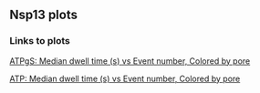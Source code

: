## Nsp13 plots 

### Links to plots
[ATPgS: Median dwell time (s) vs Event number, Colored by pore](https://uwnanopore.github.io/nsp13/atpgs_subplots_y1log_y2IOS_y3filerate_colorbyPore_median_dt_vs_event.html)

[ATP: Median dwell time (s) vs Event number, Colored by pore](https://uwnanopore.github.io/nsp13/subplots_y1log_y2IOS_y3filerate_colorbyPore_median_dt_vs_event.html)
